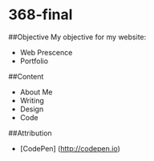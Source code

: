 368-final
=========

##Objective
My objective for my website: 

* Web Prescence
* Portfolio

##Content

* About Me
* Writing
* Design
* Code

##Attribution

* [CodePen] (http://codepen.io)
